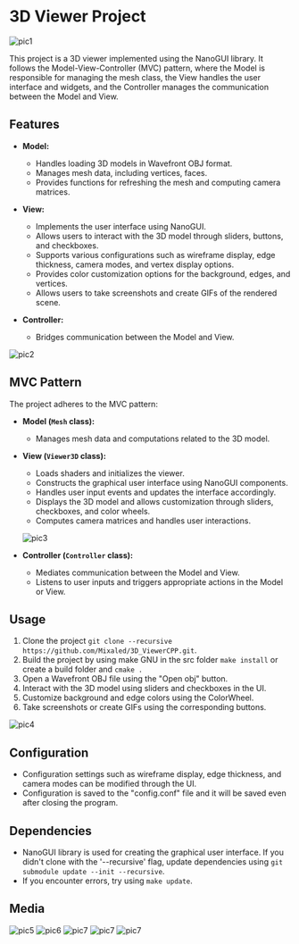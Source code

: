 # 3D Viewer Project

![pic1](src/misc/3.png)

This project is a 3D viewer implemented using the NanoGUI library. It follows the Model-View-Controller (MVC) pattern, where the Model is responsible for managing the mesh class, the View handles the user interface and widgets, and the Controller manages the communication between the Model and View.

## Features

- **Model:**
  - Handles loading 3D models in Wavefront OBJ format.
  - Manages mesh data, including vertices, faces.
  - Provides functions for refreshing the mesh and computing camera matrices.

- **View:**
  - Implements the user interface using NanoGUI.
  - Allows users to interact with the 3D model through sliders, buttons, and checkboxes.
  - Supports various configurations such as wireframe display, edge thickness, camera modes, and vertex display options.
  - Provides color customization options for the background, edges, and vertices.
  - Allows users to take screenshots and create GIFs of the rendered scene.

- **Controller:**
  - Bridges communication between the Model and View.
 
![pic2](src/misc/1.png)

## MVC Pattern

The project adheres to the MVC pattern:

- **Model (`Mesh` class):**
  - Manages mesh data and computations related to the 3D model.


- **View (`Viewer3D` class):**
  - Loads shaders and initializes the viewer.
  - Constructs the graphical user interface using NanoGUI components.
  - Handles user input events and updates the interface accordingly.
  - Displays the 3D model and allows customization through sliders, checkboxes, and color wheels.
  - Computes camera matrices and handles user interactions.
 
  ![pic3](src/misc/2.png)

- **Controller (`Controller` class):**
  - Mediates communication between the Model and View.
  - Listens to user inputs and triggers appropriate actions in the Model or View.

## Usage

1. Clone the project `git clone --recursive https://github.com/Mixaled/3D_ViewerCPP.git`.
2. Build the project by using make GNU in the src folder `make install` or create a build folder and `cmake .`
3. Open a Wavefront OBJ file using the "Open obj" button.
4. Interact with the 3D model using sliders and checkboxes in the UI.
5. Customize background and edge colors using the ColorWheel.
6. Take screenshots or create GIFs using the corresponding buttons.

![pic4](src/misc/4.png)


## Configuration

- Configuration settings such as wireframe display, edge thickness, and camera modes can be modified through the UI.
- Configuration is saved to the "config.conf" file and it will be saved even after closing the program.

## Dependencies

- NanoGUI library is used for creating the graphical user interface. If you didn't clone with the '--recursive' flag, update dependencies using `git submodule update --init --recursive`.
- If you encounter errors, try using `make update`.

## Media

![pic5](src/misc/6.png)
![pic6](src/misc/5.png)
![pic7](src/misc/marin.jpg)
![pic7](src/misc/car.png)
![pic7](src/misc/cube.bmp)



